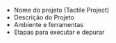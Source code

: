 - Nome do projeto (Tactile Project)
- Descrição do Projeto
- Ambiente e ferramentas
- Etapas para executar e depurar
